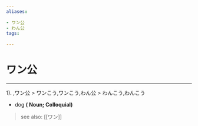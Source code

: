 ```yaml
---
aliases:
    
- ワン公
- わん公
tags:
    
---
```


# ワン公
---
1).
,ワン公 > ワンこう,ワンこう,わん公 > わんこう,わんこう

- dog
**( Noun; Colloquial)**
> see also:  [[ワン]]
            
